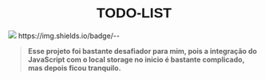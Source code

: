 <center>
    <h1 style="font-family:Verdana, Geneva, Tahoma, sans-serif">TODO-LIST</h1>
</center>
<img src='capa.png'>
https://img.shields.io/badge/<LABEL>-<MESSAGE>-<COLOR></COLOR>

> **Esse projeto foi bastante desafiador para mim, pois a integração
do JavaScript com o local storage no inicio é bastante complicado,
mas depois ficou tranquilo.**